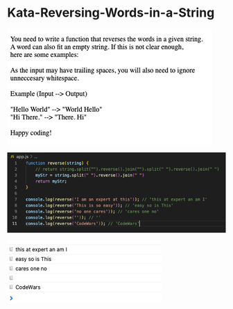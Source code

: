 # Kata-Reversing-Words-in-a-String

![screen image](pic.png)

![code image](code.png)

![console image](con.png)